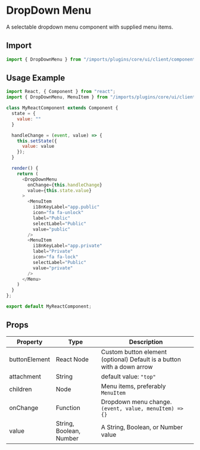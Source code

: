 # DropDown Menu

A selectable dropdown menu component with supplied menu items.

## Import

```javascript
import { DropDownMenu } from "/imports/plugins/core/ui/client/components";
```

## Usage Example

```javascript
import React, { Component } from "react";
import { DropDownMenu, MenuItem } from "/imports/plugins/core/ui/client/components";

class MyReactComponent extends Component {
  state = {
    value: ""
  }

  handleChange = (event, value) => {
    this.setState({
      value: value
    });
  }

  render() {
    return (
      <DropDownMenu
        onChange={this.handleChange}
        value={this.state.value}
      >
        <MenuItem
          i18nKeyLabel="app.public"
          icon="fa fa-unlock"
          label="Public"
          selectLabel="Public"
          value="public"
        />
        <MenuItem
          i18nKeyLabel="app.private"
          label="Private"
          icon="fa fa-lock"
          selectLabel="Public"
          value="private"
        />
      </Menu>
    )
  }
};

export default MyReactComponent;
```

## Props

Property      | Type                    | Description
------------- | ----------------------- | ----------------------------------------------------------------------
buttonElement | React Node              | Custom button element (optional) Default is a button with a down arrow
attachment    | String                  | default value: `"top"`
children      | Node                    | Menu items, preferably `MenuItem`
onChange      | Function                | Dropdown menu change. `(event, value, menuItem) => {}`
value         | String, Boolean, Number | A String, Boolean, or Number value
